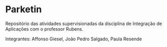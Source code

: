 # Parketin
Repositório das atividades supervisionadas da disciplina de Integração de Aplicações com o professor Rubens.

Integrantes: Affonso Giesel, João Pedro Salgado, Paula Resende

